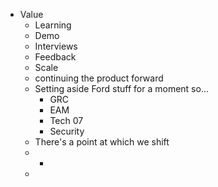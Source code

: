 - Value
	- Learning
	- Demo
	- Interviews
	- Feedback
	- Scale
	- continuing the product forward
	- Setting aside Ford stuff for a moment so...
		- GRC
		- EAM
		- Tech 07
		- Security
	- There's a point at which we shift
	-
		-
	-